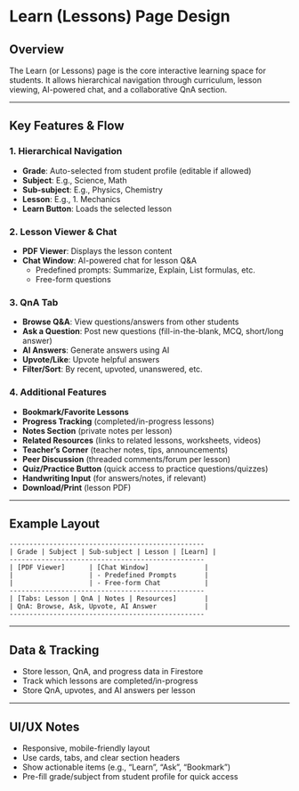 # Learn (Lessons) Page Design

## Overview
The Learn (or Lessons) page is the core interactive learning space for students. It allows hierarchical navigation through curriculum, lesson viewing, AI-powered chat, and a collaborative QnA section.

---

## Key Features & Flow

### 1. Hierarchical Navigation
- **Grade**: Auto-selected from student profile (editable if allowed)
- **Subject**: E.g., Science, Math
- **Sub-subject**: E.g., Physics, Chemistry
- **Lesson**: E.g., 1. Mechanics
- **Learn Button**: Loads the selected lesson

### 2. Lesson Viewer & Chat
- **PDF Viewer**: Displays the lesson content
- **Chat Window**: AI-powered chat for lesson Q&A
  - Predefined prompts: Summarize, Explain, List formulas, etc.
  - Free-form questions

### 3. QnA Tab
- **Browse Q&A**: View questions/answers from other students
- **Ask a Question**: Post new questions (fill-in-the-blank, MCQ, short/long answer)
- **AI Answers**: Generate answers using AI
- **Upvote/Like**: Upvote helpful answers
- **Filter/Sort**: By recent, upvoted, unanswered, etc.

### 4. Additional Features
- **Bookmark/Favorite Lessons**
- **Progress Tracking** (completed/in-progress lessons)
- **Notes Section** (private notes per lesson)
- **Related Resources** (links to related lessons, worksheets, videos)
- **Teacher’s Corner** (teacher notes, tips, announcements)
- **Peer Discussion** (threaded comments/forum per lesson)
- **Quiz/Practice Button** (quick access to practice questions/quizzes)
- **Handwriting Input** (for answers/notes, if relevant)
- **Download/Print** (lesson PDF)

---

## Example Layout

```
-------------------------------------------------
| Grade | Subject | Sub-subject | Lesson | [Learn] |
-------------------------------------------------
| [PDF Viewer]      | [Chat Window]              |
|                   | - Predefined Prompts       |
|                   | - Free-form Chat           |
-------------------------------------------------
| [Tabs: Lesson | QnA | Notes | Resources]       |
| QnA: Browse, Ask, Upvote, AI Answer            |
-------------------------------------------------
```

---

## Data & Tracking
- Store lesson, QnA, and progress data in Firestore
- Track which lessons are completed/in-progress
- Store QnA, upvotes, and AI answers per lesson

---

## UI/UX Notes
- Responsive, mobile-friendly layout
- Use cards, tabs, and clear section headers
- Show actionable items (e.g., “Learn”, “Ask”, “Bookmark”)
- Pre-fill grade/subject from student profile for quick access
